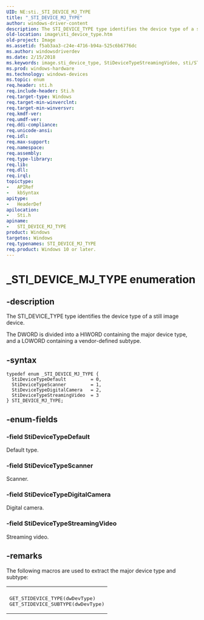 ```yaml
---
UID: NE:sti._STI_DEVICE_MJ_TYPE
title: "_STI_DEVICE_MJ_TYPE"
author: windows-driver-content
description: The STI_DEVICE_TYPE type identifies the device type of a still image device.The DWORD is divided into a HIWORD containing the major device type, and a LOWORD containing a vendor-defined subtype.
old-location: image\sti_device_type.htm
old-project: Image
ms.assetid: f5ab3aa3-c24e-4716-b94a-525c6b6776dc
ms.author: windowsdriverdev
ms.date: 2/15/2018
ms.keywords: image.sti_device_type, StiDeviceTypeStreamingVideo, sti/STI_DEVICE_TYPE, sti/StiDeviceTypeStreamingVideo, STI_DEVICE_MJ_TYPE, StiDeviceTypeDefault, STI_DEVICE_MJ_TYPE enumeration [Imaging Devices], stifnc_1cbf2c9f-0c97-439a-8503-c07c68b7d947.xml, StiDeviceTypeScanner, _STI_DEVICE_MJ_TYPE, sti/StiDeviceTypeScanner, STI_DEVICE_TYPE, StiDeviceTypeDigitalCamera, sti/StiDeviceTypeDigitalCamera, STI_DEVICE_TYPE enumeration [Imaging Devices], sti/StiDeviceTypeDefault
ms.prod: windows-hardware
ms.technology: windows-devices
ms.topic: enum
req.header: sti.h
req.include-header: Sti.h
req.target-type: Windows
req.target-min-winverclnt: 
req.target-min-winversvr: 
req.kmdf-ver: 
req.umdf-ver: 
req.ddi-compliance: 
req.unicode-ansi: 
req.idl: 
req.max-support: 
req.namespace: 
req.assembly: 
req.type-library: 
req.lib: 
req.dll: 
req.irql: 
topictype:
-	APIRef
-	kbSyntax
apitype:
-	HeaderDef
apilocation:
-	Sti.h
apiname:
-	STI_DEVICE_MJ_TYPE
product: Windows
targetos: Windows
req.typenames: STI_DEVICE_MJ_TYPE
req.product: Windows 10 or later.
---
```


# _STI_DEVICE_MJ_TYPE enumeration


## -description


The STI_DEVICE_TYPE type identifies the device type of a still image device.

The DWORD is divided into a HIWORD containing the major device type, and a LOWORD containing a vendor-defined subtype.


## -syntax


````
typedef enum _STI_DEVICE_MJ_TYPE { 
  StiDeviceTypeDefault         = 0,
  StiDeviceTypeScanner         = 1,
  StiDeviceTypeDigitalCamera   = 2,
  StiDeviceTypeStreamingVideo  = 3
} STI_DEVICE_MJ_TYPE;
````


## -enum-fields




### -field StiDeviceTypeDefault

Default type.


### -field StiDeviceTypeScanner

Scanner.


### -field StiDeviceTypeDigitalCamera

Digital camera.


### -field StiDeviceTypeStreamingVideo

Streaming video.


## -remarks



The following macros are used to extract the major device type and subtype:

<div class="code"><span codelanguage=""><table>
<tr>
<th></th>
</tr>
<tr>
<td>
<pre>GET_STIDEVICE_TYPE(dwDevType)
GET_STIDEVICE_SUBTYPE(dwDevType)</pre>
</td>
</tr>
</table></span></div>


